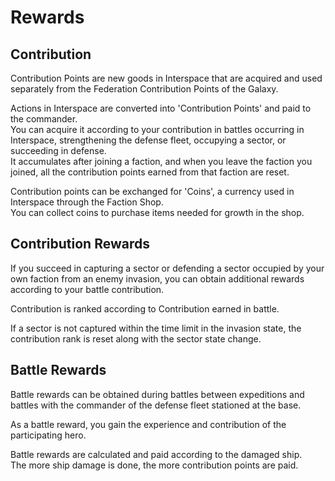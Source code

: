 # Rewards

## Contribution

Contribution Points are new goods in Interspace that are acquired and used separately from the Federation Contribution Points of the Galaxy.

Actions in Interspace are converted into 'Contribution Points' and paid to the commander.<br>
You can acquire it according to your contribution in battles occurring in Interspace, strengthening the defense fleet, occupying a sector, or succeeding in defense.<br>
It accumulates after joining a faction, and when you leave the faction you joined, all the contribution points earned from that faction are reset.

Contribution points can be exchanged for 'Coins', a currency used in Interspace through the Faction Shop.<br>
You can collect coins to purchase items needed for growth in the shop.


## Contribution Rewards

If you succeed in capturing a sector or defending a sector occupied by your own faction from an enemy invasion, you can obtain additional rewards according to your battle contribution.

Contribution is ranked according to Contribution earned in battle.

If a sector is not captured within the time limit in the invasion state, the contribution rank is reset along with the sector state change.


## Battle Rewards

Battle rewards can be obtained during battles between expeditions and battles with the commander of the defense fleet stationed at the base.

As a battle reward, you gain the experience and contribution of the participating hero.

Battle rewards are calculated and paid according to the damaged ship.<br>
The more ship damage is done, the more contribution points are paid.